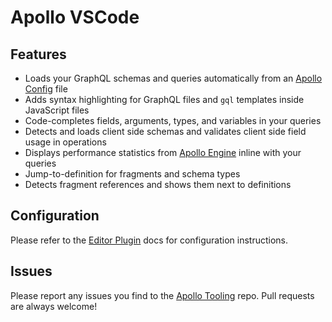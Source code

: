 # Apollo VSCode

## Features

- Loads your GraphQL schemas and queries automatically from an [Apollo Config](https://www.apollographql.com/docs/resources/apollo-config.html) file
- Adds syntax highlighting for GraphQL files and `gql` templates inside JavaScript files
- Code-completes fields, arguments, types, and variables in your queries
- Detects and loads client side schemas and validates client side field usage in operations
- Displays performance statistics from [Apollo Engine](https://www.apollographql.com/docs/engine/) inline with your queries
- Jump-to-definition for fragments and schema types
- Detects fragment references and shows them next to definitions

## Configuration

Please refer to the [Editor Plugin](https://www.apollographql.com/docs/platform/editor-plugins.html) docs for configuration instructions.

## Issues

Please report any issues you find to the [Apollo Tooling](https://github.com/apollographql/apollo-tooling) repo. Pull requests are always welcome!
